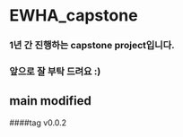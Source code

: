 # EWHA_capstone
### 1년 간 진행하는 capstone project입니다.
### 앞으로 잘 부탁 드려요 :)
## main modified
####tag v0.0.2
